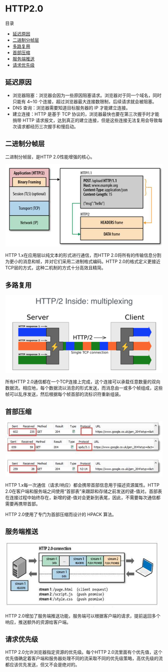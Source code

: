 # HTTP2.0

目录

- [延迟原因](#延迟原因)
- [二进制分帧层](#二进制分帧层)
- [多路复用](#多路复用)
- [首部压缩](#首部压缩)
- [服务端推送](#服务端推送)
- [请求优先级](#请求优先级)

## 延迟原因

- 浏览器阻塞：浏览器会因为一些原因阻塞请求。浏览器对于同一个域名，同时只能有 4~10 个连接，超过浏览器最大连接数限制，后续请求就会被阻塞。
- DNS 查询：浏览器需要知道目标服务器的 IP 才能建立连接。
- 建立连接：HTTP 是基于 TCP 协议的，浏览器最快也要在第三次握手时才能捎带 HTTP 请求报文，达到真正的建立连接，但是这些连接无法复用会导致每次请求都经历三次握手和慢启动。

## 二进制分帧层

二进制分帧层，是HTTP 2.0性能增强的核心。

![](http2_model.jpg)

HTTP 1.x在应用层以纯文本的形式进行通信，而HTTP 2.0将所有的传输信息分割为更小的消息和帧，并对它们采用二进制格式编码。HTTP 2.0的格式定义更接近TCP层的方式，这种二机制的方式十分高效且精简。

## 多路复用

![](http2_multiplexing.png)

所有HTTP 2.0通信都在一个TCP连接上完成，这个连接可以承载任意数量的双向数据流。相应地，每个数据流以消息的形式发送，而消息由一或多个帧组成，这些帧可以乱序发送，然后根据每个帧首部的流标识符重新组装。

## 首部压缩

![](http2_compress.jpg)

HTTP 1.x每一次通信（请求/响应）都会携带首部信息用于描述资源属性。HTTP 2.0在客户端和服务端之间使用“首部表”来跟踪和存储之前发送的键-值对。首部表在连接过程中始终存在，新增的键-值对会更新到表尾，因此，不需要每次通信都需要再携带首部。

HTTP 2.0使用了专门为首部压缩而设计的 HPACK 算法。

## 服务端推送 

![](http2_push.jpg)

HTTP 2.0增加了服务端推送功能，服务端可以根据客户端的请求，提前返回多个响应，推送额外的资源给客户端。

## 请求优先级

HTTP 2.0允许浏览器指定资源的优先级。每个HTTP 2.0流里面有个优先值，这个优先值确定着客户端和服务器处理不同的流采取不同的优先级策略，高优先级的流都应该优先发送，但又不会是绝对的。